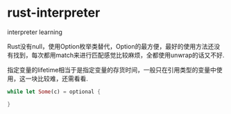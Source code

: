 # rust-interpreter
interpreter learning

Rust没有null，使用Option枚举类替代，Option的最方便，最好的使用方法还没有找到，每次都用match来进行匹配感觉比较麻烦，全都使用unwrap的话又不好.

指定变量的lifetime相当于是指定变量的存货时间，一般只在引用类型的变量中使用，这一块比较难，还需看看.

```rs
while let Some(c) = optional {

}
```